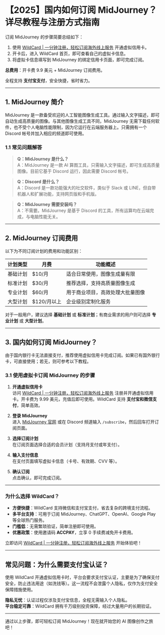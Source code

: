 # 【2025】国内如何订阅 MidJourney？详尽教程与注册方式指南

订阅 MidJourney 的步骤简要总结如下：

1. 使用 [WildCard | 一分钟注册，轻松订阅海外线上服务](https://bit.ly/bewildcard) 开通虚拟信用卡。  
2. 开卡后，进入 WildCard 首页，即可查看自己的虚拟卡信息。  
3. 将虚拟卡信息填写到 MidJourney 的绑定信用卡页面，即可完成订阅。  

**总费用**：开卡费 9.9 美元 + MidJourney 订阅费用。  

全程支持 **支付宝支付**，安全快捷，省时省力。

---

## 1. MidJourney 简介

MidJourney 是一款备受欢迎的人工智能图像生成工具。通过输入文字描述，即可自动生成高质量的图像。与其他图像生成工具不同，MidJourney 无需下载任何软件，也不受个人电脑性能限制，因为它运行在云端服务器上。只需拥有一个 Discord 帐号并加入相应的频道即可使用。

### 1.1 常见问题解答

> **Q：MidJourney 是什么？**  
> A：MidJourney 是一款 AI 算图工具，只需输入文字描述，即可生成高质量图像。目前它基于 Discord 运行，因此需要 Discord 帐号。

> **Q：Discord 是什么？**  
> A：Discord 是一款功能强大的社交软件，类似于 Slack 或 LINE，但自带机器人和扩展功能，支持网页版和手机版。

> **Q：MidJourney 需要安装吗？**  
> A：不需要。MidJourney 是基于 Discord 的工具，所有运算均在云端完成，与电脑性能无关。

---

## 2. MidJourney 订阅费用

以下为不同订阅计划的费用和功能区别：

| 计划类型   | 月费         | 功能概述                        |
| ---------- | ------------ | ------------------------------- |
| 基础计划   | $10/月       | 适合日常使用，图像生成量有限    |
| 标准计划   | $30/月       | 推荐选择，支持高质量图像生成    |
| 专业计划   | $60/月       | 用于商业项目，高效处理大批量图像 |
| 大型计划   | $120/月以上  | 企业级别定制化服务              |

对于一般用户，建议选择 **基础计划** 或 **标准计划**；有商业需求的用户则可选择 **专业计划** 或 **大型计划**。

---

## 3. 国内如何订阅 MidJourney？

由于国内银行卡无法直接支付，推荐使用虚拟信用卡完成订阅。如果已有国外银行卡，可直接使用；若无，则可参考以下教程。

### 3.1 使用虚拟卡订阅 MidJourney 的步骤

1. **开通虚拟信用卡**  
   访问 [WildCard | 一分钟注册，轻松订阅海外线上服务](https://bit.ly/bewildcard) 注册并开通虚拟信用卡。开卡费为 9.99 美元，充值后即可使用。WildCard 支持 **支付宝和微信支付**，简单高效。

2. **登录 MidJourney**  
   进入 [MidJourney 官网](https://www.midjourney.com/explore) 或在 Discord 频道输入 `/subscribe`，然后回车打开订阅页面。

3. **选择订阅计划**  
   在订阅页面选择合适的会员计划（支持月支付或年支付）。

4. **输入支付信息**  
   在支付页面填写虚拟卡信息（卡号、有效期、CVV 等）。

5. **确认订阅**  
   点击确认，即可完成订阅。

---

### 为什么选择 WildCard？

- **方便快捷**：WildCard 支持微信和支付宝支付，省去复杂的跨境支付流程。  
- **多平台支持**：可用于订阅 MidJourney、ChatGPT、OpenAI、Google Play 等全球热门服务。  
- **门槛低**：无需繁琐验证，简单注册即可使用。  
- **优惠政策**：使用邀请码 **ACCPAY**，立享 0 手续费减免开卡费用。

立即访问 [WildCard | 一分钟注册，轻松订阅海外线上服务](https://bit.ly/bewildcard) 开始体验吧！

---

## 常见问题：为什么需要支付宝认证？

使用 WildCard 开通虚拟信用卡时，平台会要求支付宝认证，主要是为了确保支付安全，防止违法用途（如洗钱等）。这一流程不会泄露个人隐私，仅作为支付安全保障措施使用。  

**隐私无忧**：认证过程仅涉及支付宝信息，全程无需输入个人隐私。  
**平台稳定可靠**：WildCard 拥有千万级别投资保障，经过大量用户的长期验证。

---

通过以上步骤，即可轻松订阅 MidJourney！现在就开始您的 AI 图像创作之旅吧！
